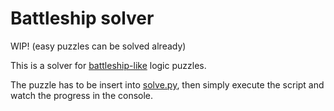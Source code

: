 # Battleship solver

WIP! (easy puzzles can be solved already)

This is a solver for [battleship-like](https://en.wikipedia.org/wiki/Battleship_%28puzzle%29) logic puzzles.

The puzzle has to be insert into [solve.py](solve.py), then simply execute the script and watch the progress in the console.